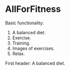 # AllForFitness

Basic functionality:
1) A balanced diet.
2) Exercise.
3) Training.
4) Images of exercises.
5) Relax.

First header: A balanced diet.

